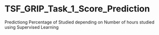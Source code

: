 # TSF_GRIP_Task_1_Score_Prediction
Predictiong Percentage of Studied depending on Number of hours studied using Supervised Learning
